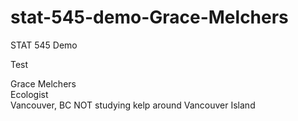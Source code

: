 # stat-545-demo-Grace-Melchers
STAT 545 Demo

Test 

Grace Melchers  
Ecologist  
Vancouver, BC
NOT studying kelp around Vancouver Island
